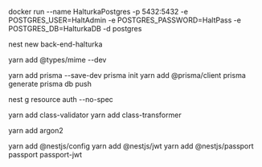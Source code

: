 docker run --name HalturkaPostgres -p 5432:5432 -e POSTGRES_USER=HaltAdmin -e POSTGRES_PASSWORD=HaltPass -e POSTGRES_DB=HalturkaDB -d postgres






<!-- ==================================== dependency ==================================== -->

nest new back-end-halturka

yarn add @types/mime --dev

yarn add prisma --save-dev
    prisma init
    yarn add @prisma/client
    prisma generate 
    prisma db push

nest g resource auth --no-spec

yarn add class-validator
    yarn add class-transformer

yarn add argon2

yarn add @nestjs/config 
    yarn add @nestjs/jwt
    yarn add @nestjs/passport passport passport-jwt




